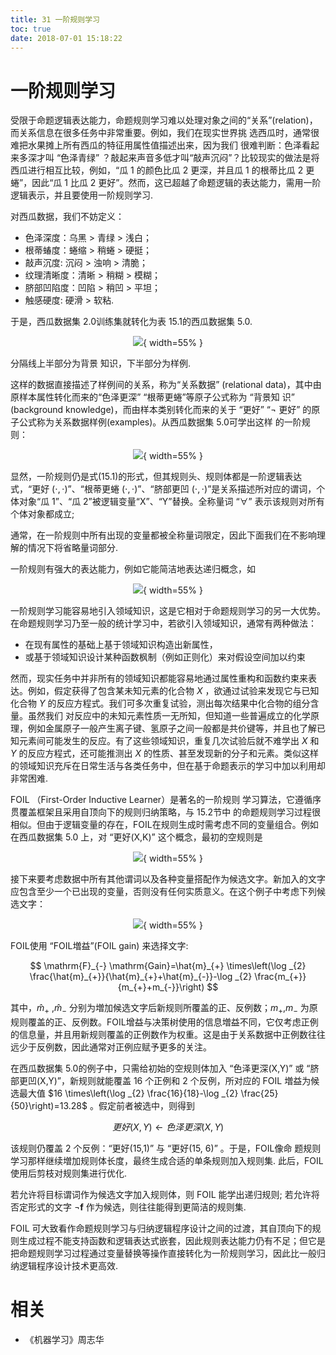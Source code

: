 ```yaml
---
title: 31 一阶规则学习
toc: true
date: 2018-07-01 15:18:22
---
```


# 一阶规则学习


受限于命题逻辑表达能力，命题规则学习难以处理对象之间的“关系”(relation)，而关系信息在很多任务中非常重要。例如，我们在现实世界挑 选西瓜时，通常很难把水果摊上所有西瓜的特征用属性值描述出来，因为我们 很难判断：色泽看起来多深才叫 “色泽青绿” ？敲起来声音多低才叫“敲声沉闷”？比较现实的做法是将西瓜进行相互比较，例如，“瓜 1 的颜色比瓜 2 更深，并且瓜 1 的根蒂比瓜 2 更蜷”，因此“瓜 1 比瓜 2 更好”。然而，这已超越了命题逻辑的表达能力，需用一阶逻辑表示，并且要使用一阶规则学习.

对西瓜数据，我们不妨定义：

- 色泽深度：乌黑 > 青绿 > 浅白；
- 根蒂蝽度：蜷缩 > 稍蜷 > 硬挺；
- 敲声沉度: 沉闷 > 浊响 > 清脆；
- 纹理清晰度：清晰 > 稍糊 > 模糊；
- 脐部凹陷度：凹陷 > 稍凹 > 平坦；
- 触感硬度: 硬滑 > 软粘.


于是，西瓜数据集 2.0训练集就转化为表 15.1的西瓜数据集 5.0.

<center>

![](http://images.iterate.site/blog/image/180701/Cc5aiE4fh1.png?imageslim){ width=55% }


</center>


分隔线上半部分为背景 知识，下半部分为样例.


这样的数据直接描述了样例间的关系，称为“关系数据” (relational data)，其中由原样本属性转化而来的“色泽更深” “根蒂更蜷”等原子公式称为 “背景知 识” (background knowledge)，而由样本类别转化而来的关于 “更好” “$\neg$ 更好” 的原子公式称为关系数据样例(examples)。从西瓜数据集 5.0可学出这样 的一阶规则：

<center>

![](http://images.iterate.site/blog/image/180701/K0cb0h7CFm.png?imageslim){ width=55% }


</center>

显然，一阶规则仍是式(15.1)的形式，但其规则头、规则体都是一阶逻辑表达式，“更好 $(\cdot,\cdot)$”、“根蒂更蜷 $(\cdot,\cdot)$”、“脐部更凹 $(\cdot,\cdot)$”是关系描述所对应的谓词，个体对象“瓜 1”、“瓜 2”被逻辑变量“X”、“Y”替换。全称量词 “$\forall$” 表示该规则对所有个体对象都成立;

通常，在一阶规则中所有出现的变量都被全称量词限定，因此下面我们在不影响理解的情况下将省略量词部分.

一阶规则有强大的表达能力，例如它能简洁地表达递归概念，如

<center>

![](http://images.iterate.site/blog/image/180701/Lh2Bgf46KF.png?imageslim){ width=55% }


</center>


一阶规则学习能容易地引入领域知识，这是它相对于命题规则学习的另一大优势。在命题规则学习乃至一般的统计学习中，若欲引入领域知识，通常有两种做法：

- 在现有属性的基础上基于领域知识构造出新属性，
- 或基于领域知识设计某种函数枫制（例如正则化）来对假设空间加以约束

然而，现实任务中并非所有的领域知识都能容易地通过属性重构和函数约束来表达。例如，假定获得了包含某未知元素的化合物 $X$ ，欲通过试验来发现它与已知化合物 $Y$ 的反应方程式。我们可多次重复试验，测出每次结果中化合物的组分含量。虽然我们 对反应中的未知元素性质一无所知，但知道一些普遍成立的化学原理，例如金属原子一般产生离子键、氢原子之间一般都是共价键等，并且也了解已知元素间可能发生的反应。有了这些领域知识，重复几次试验后就不难学出 $X$ 和 $Y$ 的反应方程式，还可能推测出 $X$ 的性质、甚至发现新的分子和元素。类似这样的领域知识充斥在日常生活与各类任务中，但在基于命题表示的学习中加以利用却非常困难.

FOIL （First-Order Inductive Learner）是著名的一阶规则 学习算法，它遵循序贯覆盖框架且采用自顶向下的规则归纳策略，与 15.2节中 的命题规则学习过程很相似。但由于逻辑变量的存在，FOIL在规则生成时需考虑不同的变量组合。例如在西瓜数据集 5.0 上，对 “更好(X,K)” 这个概念，最初的空规则是

<center>

![](http://images.iterate.site/blog/image/180701/dmLJK7lFaK.png?imageslim){ width=55% }


</center>

接下来要考虑数据中所有其他谓词以及各种变量搭配作为候选文字。新加入的文字应包含至少一个已出现的变量，否则没有任何实质意义。在这个例子中考虑下列候选文字：

<center>

![](http://images.iterate.site/blog/image/180701/2f1LDCBgDL.png?imageslim){ width=55% }


</center>

FOIL使用 “FOIL増益”(FOIL gain) 来选择文字:

$$
\mathrm{F}_{-} \mathrm{Gain}=\hat{m}_{+} \times\left(\log _{2} \frac{\hat{m}_{+}}{\hat{m}_{+}+\hat{m}_{-}}-\log _{2} \frac{m_{+}}{m_{+}+m_{-}}\right)
$$


其中，$\hat{m}_+$ ,$\hat{m}_-$ 分别为増加候选文字后新规则所覆盖的正、反例数；$m_+$,$m_-$ 为原规则覆盖的正、反例数。FOIL增益与决策树使用的信息増益不同，它仅考虑正例的信息量，并且用新规则覆盖的正例数作为权重。这是由于关系数据中正例数往往远少于反例数，因此通常对正例应赋予更多的关注。

在西瓜数据集 5.0的例子中，只需给初始的空规则体加入 “色泽更深(X,Y)” 或 “脐部更凹(X,Y)”，新规则就能覆盖 16 个正例和 2 个反例，所对应的 FOIL 増益为候选最大值 $16 \times\left(\log _{2} \frac{16}{18}-\log _{2} \frac{25}{50}\right)=13.28$ 。假定前者被选中，则得到

$$ 更好(X,Y)\leftarrow 色泽更深(X,Y)$$


该规则仍覆盖 2 个反例：“更好(15,1)” 与 “更好(15, 6)” 。于是，FOIL像命 题规则学习那样继续増加规则体长度，最终生成合适的单条规则加入规则集. 此后，FOIL使用后剪枝对规则集进行优化.

若允许将目标谓词作为候选文字加入规则体，则 FOIL 能学出递归规则; 若允许将否定形式的文字 $\neg \mathbf{f}$ 作为候选，则往往能得到更简洁的规则集.

FOIL 可大致看作命题规则学习与归纳逻辑程序设计之间的过渡，其自顶向下的规则生成过程不能支持函数和逻辑表达式嵌套，因此规则表达能力仍有不足；但它是把命题规则学习过程通过变量替换等操作直接转化为一阶规则学习，因此比一般归纳逻辑程序设计技术更高效.





# 相关

- 《机器学习》周志华
